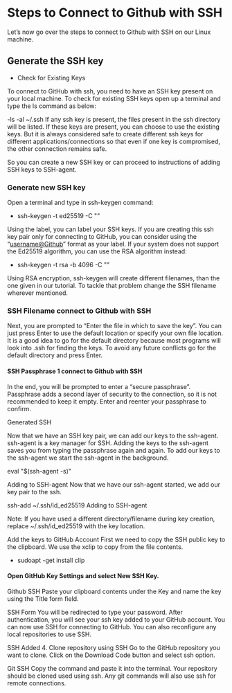 # Steps to Connect to Github with SSH
Let’s now go over the steps to connect to Github with SSH on our Linux machine.

## Generate the SSH key

- Check for Existing Keys

To connect to GitHub with ssh, you need to have an SSH key present on your local machine. To check for existing SSH keys open up a terminal and type the ls command as below:

  -ls -al ~/.ssh
If any ssh key is present, the files present in the ssh directory will be listed. If these keys are present, you can choose to use the existing keys.
But it is always considered safe to create different ssh keys for different applications/connections so that even if one key is compromised, the other connection remains safe.

So you can create a new SSH key or can proceed to instructions of adding SSH keys to SSH-agent.


### Generate new SSH key

Open a terminal and type in ssh-keygen command:
- ssh-keygen -t ed25519 -C "<label>"

Using the label, you can label your SSH keys. If you are creating this ssh key pair only for connecting to GitHub, you can consider using the “<username@Github>” format as your label.
If your system does not support the Ed25519 algorithm, you can use the RSA algorithm instead:
- ssh-keygen -t rsa -b 4096 -C "<label>"

Using RSA encryption, ssh-keygen will create different filenames, than the one given in our tutorial. To tackle that problem change the SSH filename wherever mentioned.

### SSH Filename connect to Github with SSH

Next, you are prompted to “Enter the file in which to save the key”. You can just press Enter to use the default location or specify your own file location. It is a good idea to go for the default directory because most programs will look into .ssh for finding the keys. To avoid any future conflicts go for the default directory and press Enter.


#### SSH Passphrase 1 connect to Github with SSH

In the end, you will be prompted to enter a “secure passphrase”. Passphrase adds a second layer of security to the connection, so it is not recommended to keep it empty. Enter and reenter your passphrase to confirm.

Generated SSH

Now that we have an SSH key pair, we can add our keys to the ssh-agent. ssh-agent is a key manager for SSH. Adding the keys to the ssh-agent saves you from typing the passphrase again and again. To add our keys to the ssh-agent we start the ssh-agent in the background.


eval "$(ssh-agent -s)"

Adding to SSH-agent
Now that we have our ssh-agent started, we add our key pair to the ssh.


ssh-add ~/.ssh/id_ed25519
Adding to SSH-agent

Note: If you have used a different directory/filename during key creation, replace ~/.ssh/id_ed25519 with the key location.

Add the keys to GitHub Account
First we need to copy the SSH public key to the clipboard. We use the xclip to copy from the file contents.

- sudoapt -get install clip


#### Open GitHub Key Settings and select New SSH Key.

Github SSH
Paste your clipboard contents under the Key and name the key using the Title form field.

SSH Form
You will be redirected to type your password. After authentication, you will see your ssh key added to your GitHub account. You can now use SSH for connecting to GitHub. You can also reconfigure any local repositories to use SSH.

SSH Added
4. Clone repository using SSH
Go to the GitHub repository you want to clone. Click on the Download Code button and select ssh option.

Git SSH
Copy the command and paste it into the terminal. Your repository should be cloned used using ssh. Any git commands will also use ssh for remote connections.
